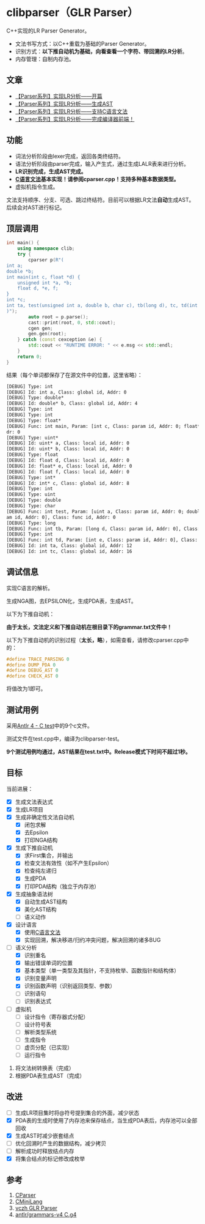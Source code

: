 # clibparser（GLR Parser）

C++实现的LR Parser Generator。

- 文法书写方式：以C++重载为基础的Parser Generator。
- 识别方式：**以下推自动机为基础，向看查看一个字符、带回溯的LR分析**。
- 内存管理：自制内存池。

## 文章

- [【Parser系列】实现LR分析——开篇](https://zhuanlan.zhihu.com/p/52478414)
- [【Parser系列】实现LR分析——生成AST](https://zhuanlan.zhihu.com/p/52528516)
- [【Parser系列】实现LR分析——支持C语言文法](https://zhuanlan.zhihu.com/p/52812144)
- [【Parser系列】实现LR分析——完成编译器前端！](https://zhuanlan.zhihu.com/p/53070412)

## 功能

- 词法分析阶段由lexer完成，返回各类终结符。
- 语法分析阶段由parser完成，输入产生式，通过生成LALR表来进行分析。
- **LR识别完成，生成AST完成。**
- **[C语言文法](https://github.com/antlr/grammars-v4/blob/master/c/C.g4)基本实现！请参阅cparser.cpp！支持多种基本数据类型。**
- 虚拟机指令生成。

文法支持顺序、分支、可选、跳过终结符。目前可以根据LR文法**自动**生成AST。后续会对AST进行标记。

## 顶层调用

```cpp
int main() {
    using namespace clib;
    try {
        cparser p(R"(
int a;
double *b;
int main(int c, float *d) {
    unsigned int *a, *b;
    float d, *e, f;
}
int *c;
int ta, test(unsigned int a, double b, char c), tb(long d), tc, td(int e);
)");
        auto root = p.parse();
        cast::print(root, 0, std::cout);
        cgen gen;
        gen.gen(root);
    } catch (const cexception &e) {
        std::cout << "RUNTIME ERROR: " << e.msg << std::endl;
    }
    return 0;
}
```

结果（每个单词都保存了在源文件中的位置，这里省略）：
```txt
[DEBUG] Type: int
[DEBUG] Id: int a, Class: global id, Addr: 0
[DEBUG] Type: double*
[DEBUG] Id: double* b, Class: global id, Addr: 4
[DEBUG] Type: int
[DEBUG] Type: int
[DEBUG] Type: float*
[DEBUG] Func: int main, Param: [int c, Class: param id, Addr: 0; float* d, Class: param id, Addr: 0], Class: func id, Ad
dr: 0
[DEBUG] Type: uint*
[DEBUG] Id: uint* a, Class: local id, Addr: 0
[DEBUG] Id: uint* b, Class: local id, Addr: 0
[DEBUG] Type: float
[DEBUG] Id: float d, Class: local id, Addr: 0
[DEBUG] Id: float* e, Class: local id, Addr: 0
[DEBUG] Id: float f, Class: local id, Addr: 0
[DEBUG] Type: int*
[DEBUG] Id: int* c, Class: global id, Addr: 8
[DEBUG] Type: int
[DEBUG] Type: uint
[DEBUG] Type: double
[DEBUG] Type: char
[DEBUG] Func: int test, Param: [uint a, Class: param id, Addr: 0; double b, Class: param id, Addr: 0; char c, Class: par
am id, Addr: 0], Class: func id, Addr: 0
[DEBUG] Type: long
[DEBUG] Func: int tb, Param: [long d, Class: param id, Addr: 0], Class: func id, Addr: 0
[DEBUG] Type: int
[DEBUG] Func: int td, Param: [int e, Class: param id, Addr: 0], Class: func id, Addr: 0
[DEBUG] Id: int ta, Class: global id, Addr: 12
[DEBUG] Id: int tc, Class: global id, Addr: 16
```

## 调试信息

实现C语言的解析。

生成NGA图，去EPSILON化，生成PDA表，生成AST。

以下为下推自动机：

**由于太长，文法定义和下推自动机在根目录下的grammar.txt文件中！**

以下为下推自动机的识别过程（**太长，略**），如需查看，请修改cparser.cpp中的：

```cpp
#define TRACE_PARSING 0
#define DUMP_PDA 0
#define DEBUG_AST 0
#define CHECK_AST 0
```

将值改为1即可。

## 测试用例

采用[Antlr 4 - C test](https://github.com/antlr/grammars-v4/tree/master/c/examples)中的9个c文件。

测试文件在test.cpp中，编译为clibparser-test。

**9个测试用例均通过，AST结果在test.txt中。Release模式下时间不超过1秒。**

## 目标

当前进展：

- [x] 生成文法表达式
- [x] 生成LR项目
- [x] 生成非确定性文法自动机
    - [x] 闭包求解
    - [x] 去Epsilon
    - [x] 打印NGA结构
- [x] 生成下推自动机
    - [x] 求First集合，并输出
    - [x] 检查文法有效性（如不产生Epsilon）
    - [x] 检查纯左递归
    - [x] 生成PDA
    - [x] 打印PDA结构（独立于内存池）
- [x] 生成抽象语法树
    - [x] 自动生成AST结构
    - [x] 美化AST结构
    - [ ] 语义动作
- [x] 设计语言
    - [x] 使用[C语言文法](https://github.com/antlr/grammars-v4/blob/master/c/C.g4)
    - [x] 实现回溯，解决移进/归约冲突问题，解决回溯的诸多BUG
- [ ] 语义分析
    - [x] 识别重名
    - [x] 输出错误单词的位置
    - [x] 基本类型（单一类型及其指针，不支持枚举、函数指针和结构体）
    - [x] 识别变量声明
    - [x] 识别函数声明（识别返回类型、参数）
    - [ ] 识别语句
    - [ ] 识别表达式
- [ ] 虚拟机
    - [ ] 设计指令（寄存器式分配）
    - [ ] 设计符号表
    - [ ] 解析类型系统
    - [ ] 生成指令
    - [ ] 虚页分配（已实现）
    - [ ] 运行指令

1. 将文法树转换表（完成）
2. 根据PDA表生成AST（完成）

## 改进

- [ ] 生成LR项目集时将@符号提到集合的外面，减少状态
- [x] PDA表的生成时使用了内存池来保存结点，当生成PDA表后，内存池可以全部回收
- [x] 生成AST时减少嵌套结点
- [ ] 优化回溯时产生的数据结构，减少拷贝
- [ ] 解析成功时释放结点内存
- [x] 将集合结点的标记修改成枚举

## 参考

1. [CParser](https://github.com/bajdcc/CParser)
2. [CMiniLang](https://github.com/bajdcc/CMiniLang)
3. [vczh GLR Parser](https://github.com/vczh-libraries/Vlpp/tree/master/Source/Parsing)
4. [antlr/grammars-v4 C.g4](https://github.com/antlr/grammars-v4/blob/master/c/C.g4)